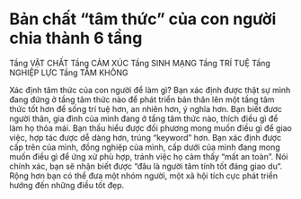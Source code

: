 # Bản chất “tâm thức” của con người chia thành 6 tầng
Tầng VẬT CHẤT
Tầng CẢM XÚC
Tầng SINH MẠNG
Tầng TRÍ TUỆ
Tầng NGHIỆP LỰC
Tầng TÂM KHÔNG

Xác định tâm thức của con người để làm gì?
Bạn xác định được thật sự mình đang đứng ở tầng tâm thức nào để phát triển bản thân lên một tầng tâm thức tốt hơn để sống trí tuệ hơn, an nhiên hơn, ý nghĩa hơn.
Bạn biết đươc người thân, gia đình của mình đang ở tầng tâm thức nào, thích điều gì để làm họ thỏa mái.
Bạn thấu hiểu được đối phương mong muốn điều gì để giao việc, hợp tác được dễ dàng hơn, trúng “keyword” hơn.
Bạn xác định được cấp trên của mình, đồng nghiệp của mình, cấp dưới của mình đang mong muốn điều gì để ứng xử phù hợp, tránh việc họ cảm thấy “mất an toàn”.
Nói chính xác, bạn sẽ nhận biết được “đâu là người tâm tính tốt đáng giao du“.
Rộng hơn bạn có thể đưa một nhóm người, một xã hội tích cực phát triển hướng đến những điều tốt đẹp.
